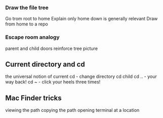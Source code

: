 ### Draw the file tree
Go trom root to home
Explain only home down is generally relevant
Draw from home to a repo
### Escape room analogy
parent and child doors
reinforce tree picture
## Current directory and cd
the universal notion of current
cd - change directory
cd child
cd .. - your way back!
cd ~ - click your heels three times!
## Mac Finder tricks
viewing the path
copying the path
opening terminal at a location
